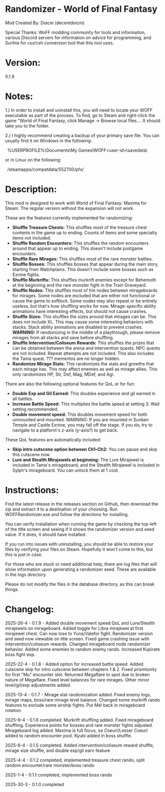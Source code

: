 Randomizer - World of Final Fantasy
=====================================================================
Mod Created By:	Doicm (decentdoicm)

Special Thanks:	WoFF modding community for tools and information,
various Discord servers for information on advice for programming,
and Surihia for csv/csh conversion tool that this tool uses.

Version: 
=====================================================================
0.1.9

Notes:
=====================================================================

1.) In order to install and uninstall this, you will need to 
locate your WOFF executable as part of the process.
To find, go to Steam and right-click the game "World of Final
Fantasy, click Manage -> Browse local files.... It should take
you to the folder. 

2.) I highly recommend creating a backup of your primary
save file. You can usually find it on Windows in the following:

&ensp;%USERPROFILE%\Documents\My Games\WOFF\<user-id>\savedata\

or in Linux on the following:

&ensp;<SteamLibrary-folder>/steamapps/compatdata/552700/pfx/

Description:
=====================================================================
This mod is designed to work with World of Final Fantasy: Maxima
for Steam. The regular version without the expansion will not work.

These are the features currently implemented for randomizing:

- **Shuffle Treasure Chests:** This shuffles most of the treasure
chest contents in the game up to ending. Counts of items and some
specialty items not included.
- **Shuffle Random Encounters:** This shuffles the random encounters
around that appear up to ending. This doesn't include postgame
encounters.
- **Shuffle Rare Mirages:** This shuffles most of the rare monster
battles.
- **Shuffle Bosses:** This shuffles bosses that appear during the
main story, starting from Watchplains. This doesn't include some
bosses such as Exnine fights.
- **Shuffle Murkrifts:** This shuffles murkrift enemies except
for Behemoth at the beginning and the rare monster fight in the
Train Graveyard.
- **Shuffle Nodes:** This shuffles most of the nodes between
mirageboards for mirages. Some nodes are excluded that are either
not functional or cause the game to softlock. Some nodes may also
repeat or be entirely useless, but that's how shuffling works for
now. Mirage-specific ability animations have interesting effects,
but should not cause crashes.
- **Shuffle Sizes:** This shuffles the sizes around that mirages can
be. This does not include XL. This may cause some interesting
behaviors with stacks. Stack ability animations are disabled to
prevent crashes. **WARNING:** If randomizing in the middle of a
playthrough, please remove mirages from all stacks and save
before shuffling.
- **Shuffle Intervention/Coliseum Rewards:** This shuffles the prizes
that can be obtained between the arena and intervention quests. NPC
quests are not included. Repeat attempts are not included. This also
includes the Tama quest. ??? mementos are no longer hidden.
- **Randomize Mirage Stats:** This randomizes the stats and growths
that each mirage has. This may affect enemies as well as mirage allies.
This only randomizes HP, Str, Def, Mag, MDef, and Agi.

There are also the following optional features for QoL or for fun:

- **Double Exp and Gil Earned:** This doubles experience and gil
earned in all battles.
- **Increase Battle Speed:** This multiplies the battle speed at 
setting 3. Wait setting recommended.
- **Double movement speed:** This doubles movement speed for both
unmounted and mounted. WARNING: If you are mounted in Sunken Temple
and Castle Exnine, you may fall off the stage. If you do, try to
navigate to a platform's z-axis (y-axis?) to get back.

These QoL features are automatically included:

- **Skip intro cutscene option between Ch1-Ch2:** You can pause
and skip this cutscene now.
- **Lure and Stealth Mirajewels at beginning:** The Lure Mirajewel
is included in Tama's mirageboard, and the Stealth Mirajewel is
included in Sylph's mirageboard. You can unlock them at 1 cost.

Instructions:
=====================================================================
Find the latest release in the releases section on Github, then
download the zip and extract it to a destination of your choosing.
Run WOFFRandomizer.exe and follow the directions for installing. 

You can verify installation when running the game by checking the
top-left of the title screen and seeing if it shows the randomizer
version and seed value. If it does, it should have installed.

If you run into issues with uninstalling, you should be able to 
restore your files by verifying your files on Steam. Hopefully
it won't come to this, but this is just in case.

For those who are stuck or need additional help, there are log
files that will show information upon generating a randomizer seed.
These are available in the logs directory.

Please do not modify the files in the database directory, as this
can break things.

Changelog:
=====================================================================
2025-26-4 - 0.1.9 - Added double movement speed QoL and Lure/Stealth
mirajewels on mirageboard. Added toggle for Libra mirajewel at first
mirajewel chest. Can now lose to Yuna/Valefor fight. Randomizer
version and seed now viewable on title screen. Fixed game crashing
issue with intervention/coliseum rewards. Changed mirageboard node
randomizer behavior. Added some enemies to random enemy rando.
Increased Kupirate boss fight exp.

2025-22-4 - 0.1.8 - Added option for increased battle speed. Added
cutscene skip for intro cutscene between chapters 1 & 2. Fixed
prismtunity for first "Mu" encounter slot. Returned Megaflare to
spot due to broken nature of Megaflare. Fixed level balances for
rare mirages. Other minor level/gil/exp adjustments added.

2025-13-4 - 0.1.7 - Mirage stat randomization added. Fixed enemy 
logs, mirage maps, boss/rare mirage level balance. Changed some 
murkrift rando features to exclude some airship fights. Put Mel back
in mirageboard rotation.

2025-9-4 - 0.1.6 completed. Murkrift shuffling added. Fixed 
mirageboard shuffling. Experience points for bosses and rare 
monster fights adjusted. Mirageboard log added. Maxima is full
focus, so Coeurl/Lesser Coeurl added to random encounter pool.
Kyubi added in boss shuffle.

2025-6-4 - 0.1.5 completed. Added intervention/coliseum reward
  shuffle, mirage size shuffle, and double exp/gil earn feature

2025-4-4 - 0.1.2 completed, implemented treasure chest rando,
  split random encounter/rare monster/boss rando
  
2025-1-4 - 0.1.1 completed, implemented boss rando

2025-30-3 - 0.1.0 completed




